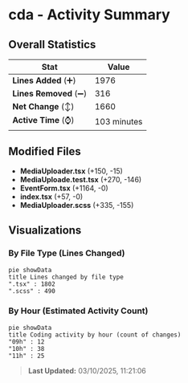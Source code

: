 # cda - Activity Summary 

## Overall Statistics

| Stat                   | Value                                                             |
| ---------------------- | ----------------------------------------------------------------- |
| **Lines Added** (➕)   | 1976                                          |
| **Lines Removed** (➖) | 316                                        |
| **Net Change** (↕)    | 1660                |
| **Active Time** (⌚)   | 103 minutes |


## Modified Files
- **MediaUploader.tsx** (+150, -15)
- **MediaUploade.test.tsx** (+270, -146)
- **EventForm.tsx** (+1164, -0)
- **index.tsx** (+57, -0)
- **MediaUploader.scss** (+335, -155)

## Visualizations

### By File Type (Lines Changed)

```mermaid
pie showData
title Lines changed by file type
".tsx" : 1802
".scss" : 490
```

### By Hour (Estimated Activity Count)

```mermaid
pie showData
title Coding activity by hour (count of changes)
"09h" : 12
"10h" : 38
"11h" : 25
```


> **Last Updated:** 03/10/2025, 11:21:06